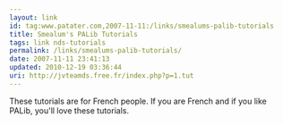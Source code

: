 ```yaml
---
layout: link
id: tag:www.patater.com,2007-11-11:/links/smealums-palib-tutorials
title: Smealum's PALib Tutorials
tags: link nds-tutorials
permalink: /links/smealums-palib-tutorials/
date: 2007-11-11 23:41:13
updated: 2010-12-19 03:36:44
uri: http://jvteamds.free.fr/index.php?p=1.tut
---
```

These tutorials are for French people. If you are French and if you like PALib,
you'll love these tutorials.
